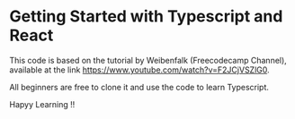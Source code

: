 # Getting Started with Typescript and React

This code is based on the tutorial by Weibenfalk (Freecodecamp Channel), available at the link https://www.youtube.com/watch?v=F2JCjVSZlG0.

All beginners are free to clone it and use the code to learn Typescript.

Hapyy Learning !!
